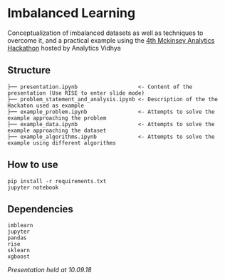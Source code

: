 # Imbalanced Learning

Conceptualization of imbalanced datasets as well as techniques to overcome it, and a practical example using the [4th Mckinsey Analytics Hackathon](https://datahack.analyticsvidhya.com/contest/mckinsey-analytics-online-hackathon-4/#problem_statement) hosted by Analytics Vidhya


## Structure
    
    ├── presentation.ipynb                   <- Content of the presentation (Use RISE to enter slide mode)
    ├── problem_statement_and_analysis.ipynb <- Description of the the Hackaton used as example
    ├── example_problem.ipynb                <- Attempts to solve the example approaching the problem
    ├── example_data.ipynb                   <- Attempts to solve the example approaching the dataset
    ├── example_algorithms.ipynb             <- Attempts to solve the example using different algorithms

## How to use

```
pip install -r requirements.txt
jupyter notebook
```

## Dependencies
```
imblearn
jupyter
pandas
rise
sklearn
xgboost
```


_Presentation held at 10.09.18_
